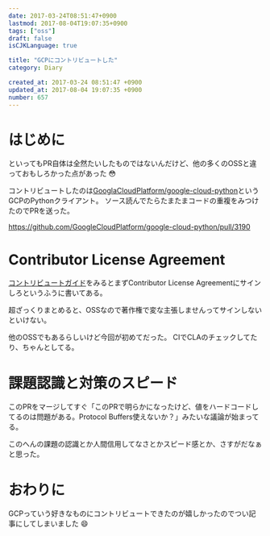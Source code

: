 ```yaml
---
date: 2017-03-24T08:51:47+0900
lastmod: 2017-08-04T19:07:35+0900
tags: ["oss"]
draft: false
isCJKLanguage: true

title: "GCPにコントリビュートした"
category: Diary

created_at: 2017-03-24 08:51:47 +0900
updated_at: 2017-08-04 19:07:35 +0900
number: 657
---
```


# はじめに
といってもPR自体は全然たいしたものではないんだけど、他の多くのOSSと違っておもしろかった点があった :flushed: 

コントリビュートしたのは[GooglaCloudPlatform/google-cloud-python](https://github.com/GoogleCloudPlatform/google-cloud-python)というGCPのPythonクライアント。
ソース読んでたらたまたまコードの重複をみつけたのでPRを送った。

https://github.com/GoogleCloudPlatform/google-cloud-python/pull/3190

# Contributor License Agreement
[コントリビュートガイド](https://github.com/GoogleCloudPlatform/google-cloud-python/blob/master/CONTRIBUTING.rst)をみるとまずContributor License Agreementにサインしろというふうに書いてある。

超ざっくりまとめると、OSSなので著作権で変な主張しませんってサインしないといけない。

他のOSSでもあるらしいけど今回が初めてだった。
CIでCLAのチェックしてたり、ちゃんとしてる。

# 課題認識と対策のスピード
このPRをマージしてすぐ「このPRで明らかになったけど、値をハードコードしてるのは問題がある。Protocol Buffers使えないか？」みたいな議論が始まってる。

このへんの課題の認識とか人間信用してなさとかスピード感とか、さすがだなぁと思った。

# おわりに
GCPっていう好きなものにコントリビュートできたのが嬉しかったのでつい記事にしてしまいました :smile: 
